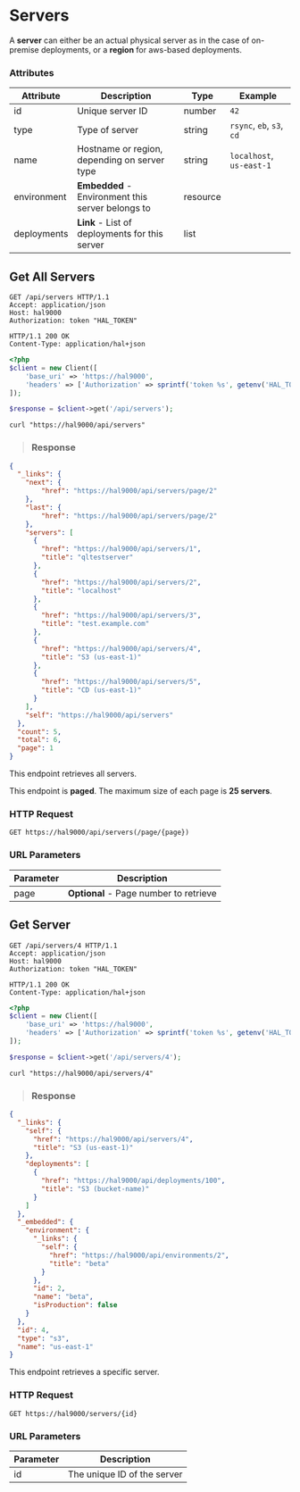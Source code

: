 # Servers

A **server** can either be an actual physical server as in the case of on-premise deployments,
or a **region** for aws-based deployments.

### Attributes

Attribute       | Description                                         | Type     | Example
--------------- | --------------------------------------------------- | -------- | -------------
id              | Unique server ID                                    | number   | `42`
type            | Type of server                                      | string   | `rsync`, `eb`, `s3`, `cd`
name            | Hostname or region, depending on server type        | string   | `localhost`, `us-east-1`
environment     | **Embedded** - Environment this server belongs to   | resource |
deployments     | **Link** - List of deployments for this server      | list     |

## Get All Servers

```http
GET /api/servers HTTP/1.1
Accept: application/json
Host: hal9000
Authorization: token "HAL_TOKEN"
```

``` http
HTTP/1.1 200 OK
Content-Type: application/hal+json
```

```php
<?php
$client = new Client([
    'base_uri' => 'https://hal9000',
    'headers' => ['Authorization' => sprintf('token %s', getenv('HAL_TOKEN'))]
]);

$response = $client->get('/api/servers');
```

```shell
curl "https://hal9000/api/servers"
```

> ### Response

```json
{
  "_links": {
    "next": {
        "href": "https://hal9000/api/servers/page/2"
    },
    "last": {
        "href": "https://hal9000/api/servers/page/2"
    },
    "servers": [
      {
        "href": "https://hal9000/api/servers/1",
        "title": "qltestserver"
      },
      {
        "href": "https://hal9000/api/servers/2",
        "title": "localhost"
      },
      {
        "href": "https://hal9000/api/servers/3",
        "title": "test.example.com"
      },
      {
        "href": "https://hal9000/api/servers/4",
        "title": "S3 (us-east-1)"
      },
      {
        "href": "https://hal9000/api/servers/5",
        "title": "CD (us-east-1)"
      }
    ],
    "self": "https://hal9000/api/servers"
  },
  "count": 5,
  "total": 6,
  "page": 1
}
```

This endpoint retrieves all servers.

<aside class="notice">
    This endpoint is <b>paged</b>. The maximum size of each page is <b>25 servers</b>.
</aside>

### HTTP Request

`GET https://hal9000/api/servers(/page/{page})`

### URL Parameters

Parameter   | Description
----------- | -----------
page        | **Optional** - Page number to retrieve

## Get Server

```http
GET /api/servers/4 HTTP/1.1
Accept: application/json
Host: hal9000
Authorization: token "HAL_TOKEN"
```

``` http
HTTP/1.1 200 OK
Content-Type: application/hal+json
```

```php
<?php
$client = new Client([
    'base_uri' => 'https://hal9000',
    'headers' => ['Authorization' => sprintf('token %s', getenv('HAL_TOKEN'))]
]);

$response = $client->get('/api/servers/4');
```

```shell
curl "https://hal9000/api/servers/4"
```

> ### Response

```json
{
  "_links": {
    "self": {
      "href": "https://hal9000/api/servers/4",
      "title": "S3 (us-east-1)"
    },
    "deployments": [
      {
        "href": "https://hal9000/api/deployments/100",
        "title": "S3 (bucket-name)"
      }
    ]
  },
  "_embedded": {
    "environment": {
      "_links": {
        "self": {
          "href": "https://hal9000/api/environments/2",
          "title": "beta"
        }
      },
      "id": 2,
      "name": "beta",
      "isProduction": false
    }
  },
  "id": 4,
  "type": "s3",
  "name": "us-east-1"
}
```

This endpoint retrieves a specific server.

### HTTP Request

`GET https://hal9000/servers/{id}`

### URL Parameters

Parameter   | Description
----------- | -----------
id          | The unique ID of the server
